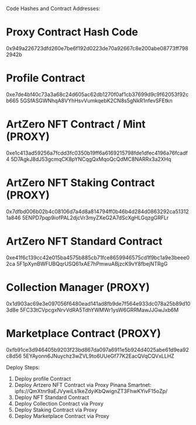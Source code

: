 Code Hashes and Contract Addresses:

# Proxy Contract Hash Code
0x949a226723dfd260e7be6f192d0223de70a92667c8e200abe08773ff7982942b

# Profile Contract
0xe7de4bf40c73a3a68c24d605ac62db1270f0af1cb37699d9c9f62053f92cb665
5GSfASGWNhqA8VYhHsvVumkqebK2CN8s5gNkR1nfevSFEtkn

# ArtZero NFT Contract / Mint (PROXY)
0xe1c413ad59256a7fcdd3fc0350b19ff6a6169215798fde1dfec4196a76fcadf4
5D7AgkJ8dJ53gcmqCK8pYNCqgQxMqoQcQdMC8NARRx3a2XHq

# ArtZero NFT Staking Contract (PROXY)
0x7dfbd006b02b4c08106d7a4d8a814794ff0b46b4d284d0863292ca513121a846
5ENPD7pqp9iofPAL2djcVr3myZXeG2A7dScXgHLGqzgGRFLr

# ArtZero NFT Standard Contract
0xe41f6c139cc42e015ba4575b885cb71fce8659946575cd1f9bc1a9e3beee02ca
5F1pXynBWFUBQqrUSQ61xAE7hPmwuABjzcK9vY8fbejNTRgG

# Collection Manager (PROXY)
0x1d903ac69e3e097056f6480ead141ad8fb9de7f564e933dc078a25b89d103d8e
5FC33tCVpcgxNrvVdRA5TdhYWMWr1ysW6GRRMawJJGwJxb6M

# Marketplace Contract (PROXY)
0xfb91ce3d946405b9203f23bd867da097a6911e5b924d4025abe61d9ea92c8d56
5EYAyonn6JNuychz3wZVL9to6UUeGf77K2EacQVqCQVxLLHZ


Deploy Steps:
1. Deploy profile Contract
2. Deploy Artzero NFT Contract via Proxy
Pinana Smartnet: ipfs://QmXtnr9aEJVywiLs1keZdyiKbQwignZT3FhwKYivF15oZp/
3. Deploy NFT Standard Contract
4. Deploy Collection Contract via Proxy
5. Deploy Staking Contract via Proxy
6. Deploy Marketplace Contract via Proxy
